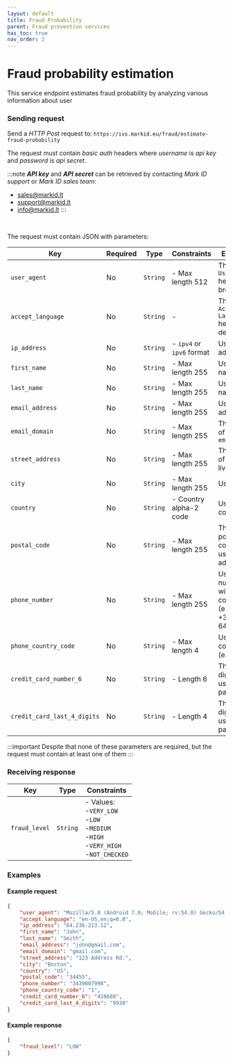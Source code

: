 ```yaml
---
layout: default
title: Fraud Probability
parent: Fraud prevention services
has_toc: true
nav_order: 2
---
```


# Fraud probability estimation

This service endpoint estimates fraud probability by analyzing various information about user

### Sending request

Send a *HTTP Post* request to: `https://ivs.markid.eu/fraud/estimate-fraud-probability`

The request must contain *basic auth* headers where *username* is *api key* and *password* is *api secret*.

:::note
***API key*** and ***API secret*** can be retrieved by contacting *Mark ID support* or *Mark ID sales team*:
- sales@markid.lt
- support@markid.lt
- info@markid.lt
:::

<br/>

The request must contain JSON with parameters:

|Key|Required|Type|Constraints|Explanation|
|---|---|---|---|---|
|`user_agent`|No|`String`|- Max length 512|The HTTP `User-Agent` header of the browser|
|`accept_language`|No|`String`|-|The HTTP `Accept-Language` header of the device|
|`ip_address`|No|`String`|- `ipv4` or `ipv6` format|User's IP address|
|`first_name`|No|`String`|- Max length 255|User's first name|
|`last_name`|No|`String`|- Max length 255|User's last name|
|`email_address`|No|`String`|- Max length 255|User's email address|
|`email_domain`|No|`String`|- Max length 255|The domain of the `email_address`|
|`street_address`|No|`String`|- Max length 255|The first line of the user's living address|
|`city`|No|`String`|- Max length 255|User's city|
|`country`|No|`String`|- Country alpha-2 code|User's country|
|`postal_code`|No|`String`|- Max length 255|The postal/zip code of user's living address|
|`phone_number`|No|`String`|- Max length 255|User's phone number without country code (e.g. without +370, only 640...)|
|`phone_country_code`|No|`String`|- Max length 4|User's phone country code (e.g. +370)|
|`credit_card_number_6`|No|`String`|- Length 6|The first 6 digits of the user's payment card|
|`credit_card_last_4_digits`|No|`String`|- Length 4|The last 4 digits of the user's payment card|

:::important
Despite that none of these parameters are required, but the request must contain at least one of them
:::

### Receiving response

|Key|Type|Constraints|
|---|---|---|
|`fraud_level`|`String`|- Values:<br/>-`VERY_LOW`<br/>-`LOW`<br/>-`MEDIUM`<br/>-`HIGH`<br/>-`VERY_HIGH`<br/>-`NOT_CHECKED`|


### Examples

#### Example request

```json
{
    "user_agent": "Mozilla/5.0 (Android 7.0; Mobile; rv:54.0) Gecko/54.0 Firefox/54.0",
    "accept_language": "en-US,en;q=0.8",
    "ip_address": "64.236.213.12",
    "first_name": "John",
    "last_name": "Smith",
    "email_address": "john@gmail.com",
    "email_domain": "gmail.com",
    "street_address": "123 Address Rd.",
    "city": "Boston",
    "country": "US",
    "postal_code": "34455",
    "phone_number": "3439007998",
    "phone_country_code": "1",
    "credit_card_number_6": "410608",
    "credit_card_last_4_digits": "9930"
}
```

#### Example response

```json
{
    "fraud_level": "LOW"
}
```
